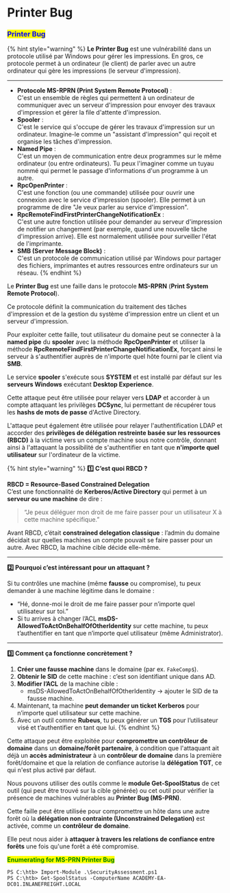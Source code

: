 # Printer Bug

### <mark style="color:blue;">Printer Bug</mark>

{% hint style="warning" %}
**Le Printer Bug** est une vulnérabilité dans un protocole utilisé par Windows pour gérer les impressions. En gros, ce protocole permet à un ordinateur (le client) de parler avec un autre ordinateur qui gère les impressions (le serveur d'impression).

***

* **Protocole MS-RPRN (Print System Remote Protocol)** :\
  C'est un ensemble de règles qui permettent à un ordinateur de communiquer avec un serveur d'impression pour envoyer des travaux d'impression et gérer la file d'attente d'impression.
* **Spooler** :\
  C'est le service qui s'occupe de gérer les travaux d'impression sur un ordinateur. Imagine-le comme un "assistant d'impression" qui reçoit et organise les tâches d'impression.
* **Named Pipe** :\
  C'est un moyen de communication entre deux programmes sur le même ordinateur (ou entre ordinateurs). Tu peux l'imaginer comme un tuyau nommé qui permet le passage d'informations d'un programme à un autre.
* **RpcOpenPrinter** :\
  C'est une fonction (ou une commande) utilisée pour ouvrir une connexion avec le service d'impression (spooler). Elle permet à un programme de dire "Je veux parler au service d'impression".
* **RpcRemoteFindFirstPrinterChangeNotificationEx** :\
  C'est une autre fonction utilisée pour demander au serveur d'impression de notifier un changement (par exemple, quand une nouvelle tâche d'impression arrive). Elle est normalement utilisée pour surveiller l'état de l'imprimante.
* **SMB (Server Message Block)** :\
  C'est un protocole de communication utilisé par Windows pour partager des fichiers, imprimantes et autres ressources entre ordinateurs sur un réseau.
{% endhint %}

Le **Printer Bug** est une faille dans le protocole **MS-RPRN** (**Print System Remote Protocol**).

Ce protocole définit la communication du traitement des tâches d'impression et de la gestion du système d'impression entre un client et un serveur d'impression.

Pour exploiter cette faille, tout utilisateur du domaine peut se connecter à la **named pipe** du **spooler** avec la méthode **RpcOpenPrinter** et utiliser la méthode **RpcRemoteFindFirstPrinterChangeNotificationEx**, forçant ainsi le serveur à s'authentifier auprès de n'importe quel hôte fourni par le client via **SMB**.

Le service **spooler** s'exécute sous **SYSTEM** et est installé par défaut sur les **serveurs Windows** exécutant **Desktop Experience**.

Cette attaque peut être utilisée pour relayer vers **LDAP** et accorder à un compte attaquant les privilèges **DCSync**, lui permettant de récupérer tous les **hashs de mots de passe** d'Active Directory.

L'attaque peut également être utilisée pour relayer l'authentification LDAP et accorder des **privilèges de délégation restreinte basée sur les ressources (RBCD)** à la victime vers un compte machine sous notre contrôle, donnant ainsi à l'attaquant la possibilité de s'authentifier en tant que **n'importe quel utilisateur** sur l'ordinateur de la victime.

{% hint style="warning" %}
**1️⃣ C’est quoi RBCD ?**

**RBCD = Resource-Based Constrained Delegation**\
C’est une fonctionnalité de **Kerberos/Active Directory** qui permet à un **serveur ou une machine** de dire :

> “Je peux déléguer mon droit de me faire passer pour un utilisateur X à cette machine spécifique.”

Avant RBCD, c’était **constrained delegation classique** : l’admin du domaine décidait sur quelles machines un compte pouvait se faire passer pour un autre. Avec RBCD, la machine cible décide elle-même.

***

**2️⃣ Pourquoi c’est intéressant pour un attaquant ?**

Si tu contrôles une machine (même **fausse** ou compromise), tu peux demander à une machine légitime dans le domaine :

* “Hé, donne-moi le droit de me faire passer pour n’importe quel utilisateur sur toi.”
* Si tu arrives à changer l’ACL **msDS-AllowedToActOnBehalfOfOtherIdentity** sur cette machine, tu peux t’authentifier en tant que n’importe quel utilisateur (même Administrator).

***

**3️⃣ Comment ça fonctionne concrètement ?**

1. **Créer une fausse machine** dans le domaine (par ex. `FakeComp$`).
2. **Obtenir le SID** de cette machine : c’est son identifiant unique dans AD.
3. **Modifier l’ACL** de la machine cible :
   * msDS-AllowedToActOnBehalfOfOtherIdentity → ajouter le SID de ta fausse machine.
4. Maintenant, ta machine **peut demander un ticket Kerberos** pour n’importe quel utilisateur sur cette machine.
5. Avec un outil comme **Rubeus**, tu peux générer un **TGS** pour l’utilisateur visé et t’authentifier en tant que lui.
{% endhint %}

Cette attaque peut être exploitée pour **compromettre un contrôleur de domaine** dans un **domaine/forêt partenaire**, à condition que l'attaquant ait déjà un **accès administrateur** à un **contrôleur de domaine** dans la première forêt/domaine et que la relation de confiance autorise la **délégation TGT**, ce qui n'est plus activé par défaut.

Nous pouvons utiliser des outils comme le **module Get-SpoolStatus** de cet outil (qui peut être trouvé sur la cible générée) ou cet outil pour vérifier la présence de machines vulnérables au **Printer Bug (MS-PRN)**.

Cette faille peut être utilisée pour compromettre un hôte dans une autre forêt où la **délégation non contrainte (Unconstrained Delegation)** est activée, comme un **contrôleur de domaine**.

Elle peut nous aider à **attaquer à travers les relations de confiance entre forêts** une fois qu'une forêt a été compromise.

<mark style="color:green;">**Enumerating for MS-PRN Printer Bug**</mark>

```powershell-session
PS C:\htb> Import-Module .\SecurityAssessment.ps1
PS C:\htb> Get-SpoolStatus -ComputerName ACADEMY-EA-DC01.INLANEFREIGHT.LOCAL
```
